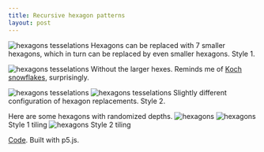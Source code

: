 ```yaml
---
title: Recursive hexagon patterns
layout: post
---
```

![hexagons tesselations](http://i.imgur.com/UGEUJQW.png)
Hexagons can be replaced with 7 smaller hexagons, which in turn can be replaced by even smaller hexagons. Style 1.

![hexagons tesselations](http://i.imgur.com/paWQIxO.png)
Without the larger hexes. Reminds me of [Koch snowflakes](https://www.wikiwand.com/en/Koch_snowflake), surprisingly.

![hexagons tesselations](http://i.imgur.com/SxzgN2e.png)
![hexagons tesselations](http://i.imgur.com/gq3CzJi.png)
Slightly different configuration of hexagon replacements. Style 2.

Here are some hexagons with randomized depths.
![hexagons](http://i.imgur.com/4R6knOD.png)
![hexagons](http://i.imgur.com/dUsqUnR.png)
Style 1 tiling
![hexagons](http://i.imgur.com/zIMWFC4.png)
Style 2 tiling

[Code](https://github.com/piratefsh/p5js-art/tree/recursive-hex). Built with p5.js.